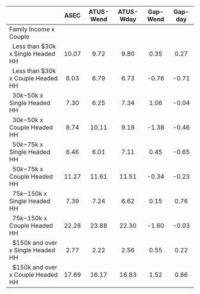 
|                      |         ASEC |    ATUS-Wend |    ATUS-Wday |     Gap-Wend |      Gap-day |
| -------------------- | :----------: | :----------: | :----------: | :----------: | :----------: |
| Family Income x Couple |              |              |              |              |              |
| &nbsp;&nbsp;Less than $30k x Single Headed HH |        10.07 |         9.72 |         9.80 |         0.35 |         0.27 |
| &nbsp;&nbsp;Less than $30k x Couple Headed HH |         6.03 |         6.79 |         6.73 |        -0.76 |        -0.71 |
| &nbsp;&nbsp;$30k-$50k x Single Headed HH |         7.30 |         6.25 |         7.34 |         1.06 |        -0.04 |
| &nbsp;&nbsp;$30k-$50k x Couple Headed HH |         8.74 |        10.11 |         9.19 |        -1.38 |        -0.46 |
| &nbsp;&nbsp;$50k-$75k x Single Headed HH |         6.46 |         6.01 |         7.11 |         0.45 |        -0.65 |
| &nbsp;&nbsp;$50k-$75k x Couple Headed HH |        11.27 |        11.61 |        11.51 |        -0.34 |        -0.23 |
| &nbsp;&nbsp;$75k-$150k x Single Headed HH |         7.39 |         7.24 |         6.62 |         0.15 |         0.76 |
| &nbsp;&nbsp;$75k-$150k x Couple Headed HH |        22.28 |        23.88 |        22.30 |        -1.60 |        -0.03 |
| &nbsp;&nbsp;$150k and over x Single Headed HH |         2.77 |         2.22 |         2.56 |         0.55 |         0.22 |
| &nbsp;&nbsp;$150k and over x Couple Headed HH |        17.69 |        16.17 |        16.83 |         1.52 |         0.86 |

